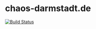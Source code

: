 chaos-darmstadt.de
======
[![Build Status](https://travis-ci.org/mweinelt/chaos-darmstadt.de.svg?branch=travis-integration)](https://travis-ci.org/mweinelt/chaos-darmstadt.de)


